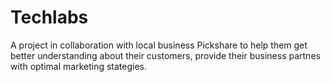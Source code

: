 # Techlabs
A project in collaboration with local business Pickshare to help them get better understanding about their customers, provide their business partnes with optimal marketing stategies.
